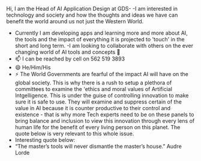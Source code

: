 Hi, I am the Head of AI Application Design at GDS- 
-I am interested in technology and society and how the thoughts and ideas we have can benefit the world around us not just the Western World.
- Currently I am developing apps and learning more and more about AI, the tools and the impact of everything it is projected to 'touch' in the short and long term.
-I am looking to collaborate with others on the ever changing world of AI tools and concepts 💞️ 
- 📫 I can be reached by cell on 562 519 3893
- 😄 He/Him/His
- ⚡ The World Governments are fearful of the impact AI will have on the global society. This is why there is a rush to setup a plethora of committees to examine the 'ethics and moral values of Artificial Intgelligence. This is under the guise of controlling innovation to make sure it is safe to use. They will examine and suppress certain of the value in AI because it is counter productive to their control and existence - that is why more Tech experts need to be on these panels to bring balance and inclusion to view this innovation through every lens of human life for the benefit of every living person on this planet. The quote below is very relevant to this whole issue.
- Interesting quote below:
- “The master’s tools will never dismantle the master’s house.” Audre Lorde



<!---
GDSConsultant/GDSConsultant is a ✨ special ✨ repository because its `README.md` (this file) appears on your GitHub profile.
You can click the Preview link to take a look at your changes.
--->
